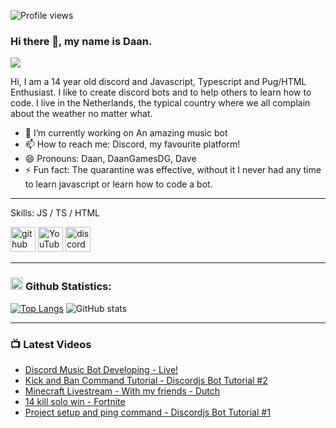 ![Profile views](https://gpvc.arturio.dev/DaanGamesDG)

### Hi there 👋, my name is Daan.
![](https://arturssmirnovs.github.io/github-profile-readme-generator/images/banner.png)

Hi, I am a 14 year old discord and Javascript, Typescript and Pug/HTML Enthusiast. I like to create discord bots and to help others to learn how to code. I live in the Netherlands, the typical country where we all complain about the weather no matter what. 

- 🔭 I’m currently working on An amazing music bot 
- 📫 How to reach me: Discord, my favourite platform! 
- 😄 Pronouns: Daan, DaanGamesDG, Dave 
- ⚡ Fun fact: The quarantine was effective, without it I never had any time to learn javascript or learn how to code a bot. 

---

Skills: JS / TS / HTML

[<img src='https://cdn.jsdelivr.net/npm/simple-icons@3.0.1/icons/github.svg' alt='github' height='40'>](https://github.com/DaanGamesDG)  [<img src='https://cdn.jsdelivr.net/npm/simple-icons@3.0.1/icons/youtube.svg' alt='YouTube' height='40'>](https://www.youtube.com/channel/Dave)  [<img src='https://cdn.jsdelivr.net/npm/simple-icons@3.0.1/icons/discord.svg' alt='discord' height='40'>](https://discord.gg/r2GbkqV)

---

### <img src='https://cdn.jsdelivr.net/npm/simple-icons@3.0.1/icons/github.svg' alt='github' height='20'> **Github Statistics**:
[![Top Langs](https://github-readme-stats.vercel.app/api/top-langs/?username=DaanGamesDG&theme=great-gatsby)](https://github.com/anuraghazra/github-readme-stats)
![GitHub stats](https://github-readme-stats.vercel.app/api?username=daangamesdg&theme=great-gatsby&show_icons=true&count_private=true)

---

### 📺 Latest Videos
<!-- YOUTUBE:START -->
- [Discord Music Bot Developing - Live!](https://www.youtube.com/watch?v=URRSuFbddUk)
- [Kick and Ban Command Tutorial - Discordjs Bot Tutorial #2](https://www.youtube.com/watch?v=ceNLrNNT5wU)
- [Minecraft Livestream - With my friends - Dutch](https://www.youtube.com/watch?v=TxLlW99SZR8)
- [14 kill solo win - Fortnite](https://www.youtube.com/watch?v=5gdjU1ZUP6M)
- [Project setup and ping command - Discordjs Bot Tutorial #1](https://www.youtube.com/watch?v=uAMg4ogIap8)
<!-- YOUTUBE:END -->

<!--
**DaanGamesDG/DaanGamesDG** is a ✨ _special_ ✨ repository because its `README.md` (this file) appears on your GitHub profile.

Here are some ideas to get you started:

- 🔭 I’m currently working on ...
- 🌱 I’m currently learning ...
- 👯 I’m looking to collaborate on ...
- 🤔 I’m looking for help with ...
- 💬 Ask me about ...
- 📫 How to reach me: ...
- 😄 Pronouns: ...
- ⚡ Fun fact: ...
-->
[website]: https://codeSTACKr.com  
[youtube]: https://m.youtube.com/channel/UCn9awHv18qumi57E2Hv_jMw 
[discord]: https://discord.gg/r2GbkqV 
[roblox]: https://www.roblox.com/users/188965979/profile

[vscode]: https://code.visualstudio.com
[js]: https://discord.js.org/#/
[node]: https://nodejs.org/en/
[mongo]: https://www.mongodb.com
[git]: https://git-scm.com
[github]: https://github.com
